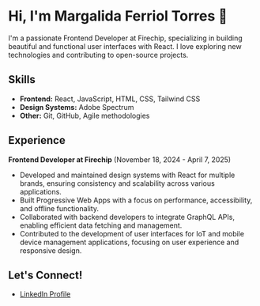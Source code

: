 # Hi, I'm Margalida Ferriol Torres 👋
I'm a passionate Frontend Developer at Firechip, specializing in building beautiful and functional user interfaces with React. I love exploring new technologies and contributing to open-source projects.

## Skills
* **Frontend:**  React, JavaScript, HTML, CSS, Tailwind CSS
* **Design Systems:** Adobe Spectrum
* **Other:** Git, GitHub, Agile methodologies

## Experience
**Frontend Developer at Firechip** (November 18, 2024 - April 7, 2025)

* Developed and maintained design systems with React for multiple brands, ensuring consistency and scalability across various applications.
* Built Progressive Web Apps with a focus on performance, accessibility, and offline functionality.
* Collaborated with backend developers to integrate GraphQL APIs, enabling efficient data fetching and management.
* Contributed to the development of user interfaces for IoT and mobile device management applications, focusing on user experience and responsive design.

## Let's Connect!

* ⁠[LinkedIn Profile](https://www.linkedin.com/in/candela-simón-verdaguer/)




